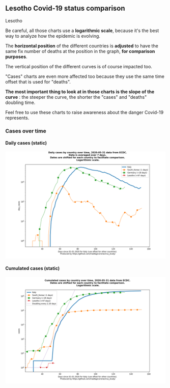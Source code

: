 ## Lesotho Covid-19 status comparison 

Lesotho



Be careful, all those charts use a **logarithmic scale**, because it's the best way to analyze how the epidemic is evolving.
 
The **horizontal position** of the different countries is **adjusted** to have the same fix number of deaths at the position in the graph, **for comparison purposes**.

The vertical position of the different curves is of course impacted too.

"Cases" charts are even more affected too because they use the same time offset that is used for "deaths".

**The most important thing to look at in those charts is the slope of the curve** : the steeper the curve, the shorter the "cases" and "deaths" doubling time.

Feel free to use these charts to raise awareness about the danger Covid-19 represents. 


 
### Cases over time
 
#### Daily cases (static)
![Lesotho covid-19 daily cases static chart](https://raw.githubusercontent.com/madlag/coronavirus_study/master/notebooks/graphs/2020-05-31/countries/Lesotho/2020-05-31_Lesotho_day_cases.png "Lesotho covid-19 day_cases static chart")   
 
#### Cumulated cases (static)
![Lesotho covid-19 cumulated cases static chart](https://raw.githubusercontent.com/madlag/coronavirus_study/master/notebooks/graphs/2020-05-31/countries/Lesotho/2020-05-31_Lesotho_cases.png "Lesotho covid-19 cases static chart")   

